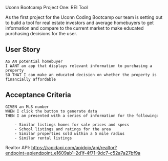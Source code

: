 
Uconn Bootcamp Project One: REI Tool


As the first project for the Uconn Coding Bootcamp our team is setting out to build a tool for real estate investors and average homebuyers to get information and compare to the current market to make educated purchasing decisions for the user.

## User Story

```
AS AN potential homebuyer
I WANT an app that displays relevant information to purchasing a property
SO THAT I can make an educated decision on whether the property is financially affordable
```

## Acceptance Criteria

```
GIVEN an MLS number
WHEN I click the button to generate data
THEN I am presented with a series of information for the following:

	- Similar listings homes for sale prices and specs
	- School listings and ratings for the area
	- Similar properties sold within a 5 mile radius
	- Similar rental listings
```

Realtor API: https://rapidapi.com/apidojo/api/realtor?endpoint=apiendpoint_e1609ab1-2d1f-4f71-9dc7-c52a7a27bf9a
